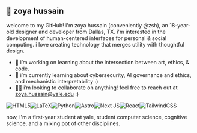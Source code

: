 ## 🌿 zoya hussain

welcome to my GitHub! i'm zoya hussain (conveniently @zsh), an 18-year-old designer and developer from Dallas, TX. i'm interested in the development of human-centered interfaces for personal & social computing. i love creating technology that merges utility with thoughtful design.

- 🔭 i’m working on learning about the intersection between art, ethics, & code. 
- 🌱 i’m currently learning about cybersecurity, AI governance and ethics, and mechanistic interpretability :)
- 🫶🏼 i’m looking to collaborate on anything! feel free to reach out at [zoya.hussain@yale.edu](mailto:zoya.hussain@yale.edu) :) 

![HTML5](https://img.shields.io/badge/html5-%23E34F26.svg?style=for-the-badge&logo=html5&logoColor=white)![LaTeX](https://img.shields.io/badge/latex-%23008080.svg?style=for-the-badge&logo=latex&logoColor=white)![Python](https://img.shields.io/badge/python-3670A0?style=for-the-badge&logo=python&logoColor=ffdd54)![Astro](https://img.shields.io/badge/astro-%232C2052.svg?style=for-the-badge&logo=astro&logoColor=white)![Next JS](https://img.shields.io/badge/Next-black?style=for-the-badge&logo=next.js&logoColor=white)![React](https://img.shields.io/badge/react-%2320232a.svg?style=for-the-badge&logo=react&logoColor=%2361DAFB)![TailwindCSS](https://img.shields.io/badge/tailwindcss-%2338B2AC.svg?style=for-the-badge&logo=tailwind-css&logoColor=white)

now, i'm a first-year student at yale, student computer science, cognitive science, and a mixing pot of other disciplines.
